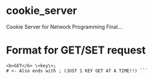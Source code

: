 # cookie_server
Cookie Server for Network Programming Final...

# Format for GET/SET request
```<b>SET</b> \<key0\>=\<value0\>; \<key1\>=\<value1\>; \<key2\>=\<value2\>; (...)  # <- Ends with ;<br>
<b>GET</b> \<key\>;                                                              # <- Also ends with ; (JUST 1 KEY GET AT A TIME!!) ```
